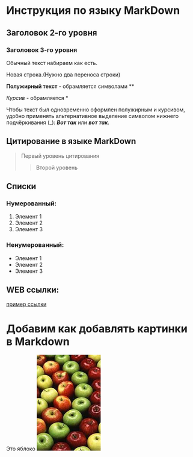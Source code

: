 # Инструкция по языку MarkDown

## Заголовок 2-го уровня
### Заголовок 3-го уровня

Обычный текст набираем как есть.

Новая строка.(Нужно два переноса строки)

**Полужирный текст** - обрамляется символами **

*Курсив* - обрамляется *

Чтобы текст был одновременно оформлен полужирным и курсивом, удобно применять альтернативное выделение символом нижнего подчёркивания (_):
**_Вот так_** или __*вот так*__.

## Цитирование в языке MarkDown
> Первый уровень цитирования
>> Второй уровень

## Списки
### Нумерованный:
1. Элемент 1
2. Элемент 2
3. Элемент 3
### Ненумерованный:
* Элемент 1
* Элемент 2
* Элемент 3

## WEB ссылки:
[пример ссылки](http://example.com "Всплывающая подсказка")

# Добавим как добавлять картинки в Markdown
Это яблоко ![Яблоко](apple.jpg)